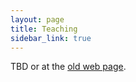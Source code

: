 ```yaml
---
layout: page
title: Teaching
sidebar_link: true
---
```


TBD or at the [old web page](http://staff.mmcs.sfedu.ru/~juliet/en/teaching.en.html).
